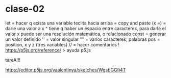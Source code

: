 # clase-02
let = hacer q exista una variable
  teclita hacia arriba = copy and paste
(x =) = darle una valor a x 
  ^ tiene q haber un espacio entre caracteres, para darle el valor
x puede ser una resolución matemática, o relacionado
const = generar un valor definido
'' = valor singular
"" = varios caracteres, palabras
pos = position, x y z (tres variables) 
// = hacer comentarios ! 
https://p5js.org/reference/ > ayuda p5.js


tareA!!!

https://editor.p5js.org/vaalentinya/sketches/WgsbGGfi4T
